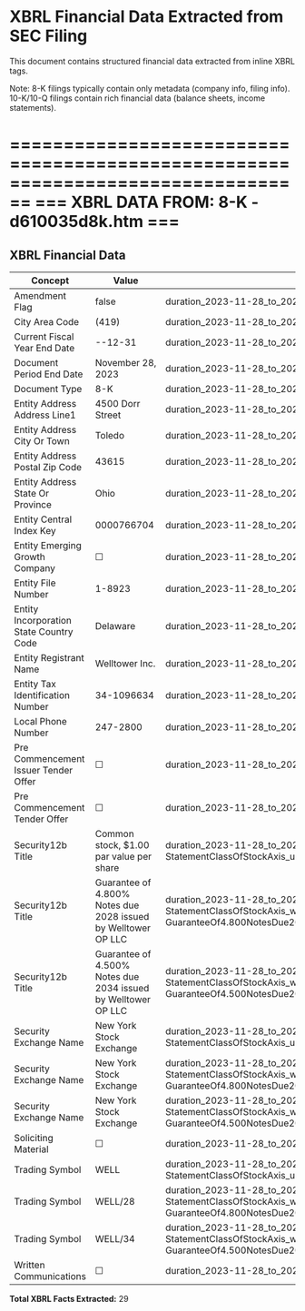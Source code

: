 # XBRL Financial Data Extracted from SEC Filing

This document contains structured financial data extracted from inline XBRL tags.

Note: 8-K filings typically contain only metadata (company info, filing info).
      10-K/10-Q filings contain rich financial data (balance sheets, income statements).


================================================================================
=== XBRL DATA FROM: 8-K - d610035d8k.htm ===
================================================================================

## XBRL Financial Data

| Concept | Value | Context | Format |
|---------|-------|---------|--------|
| Amendment Flag | false | duration_2023-11-28_to_2023-11-28 |  |
| City Area Code | (419) | duration_2023-11-28_to_2023-11-28 |  |
| Current Fiscal Year End Date | --12-31 | duration_2023-11-28_to_2023-11-28 |  |
| Document Period End Date | November 28, 2023 | duration_2023-11-28_to_2023-11-28 | ixt:datemonthdayyearen |
| Document Type | 8-K | duration_2023-11-28_to_2023-11-28 |  |
| Entity Address Address Line1 | 4500 Dorr Street | duration_2023-11-28_to_2023-11-28 |  |
| Entity Address City Or Town | Toledo | duration_2023-11-28_to_2023-11-28 |  |
| Entity Address Postal Zip Code | 43615 | duration_2023-11-28_to_2023-11-28 |  |
| Entity Address State Or Province | Ohio | duration_2023-11-28_to_2023-11-28 | ixt-sec:stateprovnameen |
| Entity Central Index Key | 0000766704 | duration_2023-11-28_to_2023-11-28 |  |
| Entity Emerging Growth Company | ☐ | duration_2023-11-28_to_2023-11-28 | ixt-sec:boolballotbox |
| Entity File Number | 1-8923 | duration_2023-11-28_to_2023-11-28 |  |
| Entity Incorporation State Country Code | Delaware | duration_2023-11-28_to_2023-11-28 | ixt-sec:stateprovnameen |
| Entity Registrant Name | Welltower Inc. | duration_2023-11-28_to_2023-11-28 |  |
| Entity Tax Identification Number | 34-1096634 | duration_2023-11-28_to_2023-11-28 |  |
| Local Phone Number | 247-2800 | duration_2023-11-28_to_2023-11-28 |  |
| Pre Commencement Issuer Tender Offer | ☐ | duration_2023-11-28_to_2023-11-28 | ixt-sec:boolballotbox |
| Pre Commencement Tender Offer | ☐ | duration_2023-11-28_to_2023-11-28 | ixt-sec:boolballotbox |
| Security12b Title | Common stock, $1.00 par value per share | duration_2023-11-28_to_2023-11-28_us-gaap-StatementClassOfStockAxis_us-gaap-CommonStockMember |  |
| Security12b Title | Guarantee of 4.800% Notes due 2028 issued by Welltower OP LLC | duration_2023-11-28_to_2023-11-28_us-gaap-StatementClassOfStockAxis_well-GuaranteeOf4.800NotesDue2028IssuedByWelltowerOpLlc2Member |  |
| Security12b Title | Guarantee of 4.500% Notes due 2034 issued by Welltower OP LLC | duration_2023-11-28_to_2023-11-28_us-gaap-StatementClassOfStockAxis_well-GuaranteeOf4.500NotesDue2034IssuedByWelltowerOpLlc1Member |  |
| Security Exchange Name | New York Stock Exchange | duration_2023-11-28_to_2023-11-28_us-gaap-StatementClassOfStockAxis_us-gaap-CommonStockMember | ixt-sec:exchnameen |
| Security Exchange Name | New York Stock Exchange | duration_2023-11-28_to_2023-11-28_us-gaap-StatementClassOfStockAxis_well-GuaranteeOf4.800NotesDue2028IssuedByWelltowerOpLlc2Member | ixt-sec:exchnameen |
| Security Exchange Name | New York Stock Exchange | duration_2023-11-28_to_2023-11-28_us-gaap-StatementClassOfStockAxis_well-GuaranteeOf4.500NotesDue2034IssuedByWelltowerOpLlc1Member | ixt-sec:exchnameen |
| Soliciting Material | ☐ | duration_2023-11-28_to_2023-11-28 | ixt-sec:boolballotbox |
| Trading Symbol | WELL | duration_2023-11-28_to_2023-11-28_us-gaap-StatementClassOfStockAxis_us-gaap-CommonStockMember |  |
| Trading Symbol | WELL/28 | duration_2023-11-28_to_2023-11-28_us-gaap-StatementClassOfStockAxis_well-GuaranteeOf4.800NotesDue2028IssuedByWelltowerOpLlc2Member |  |
| Trading Symbol | WELL/34 | duration_2023-11-28_to_2023-11-28_us-gaap-StatementClassOfStockAxis_well-GuaranteeOf4.500NotesDue2034IssuedByWelltowerOpLlc1Member |  |
| Written Communications | ☐ | duration_2023-11-28_to_2023-11-28 | ixt-sec:boolballotbox |

**Total XBRL Facts Extracted:** 29


